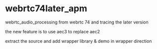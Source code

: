 # webrtc74later_apm

webrtc_audio_processing from webrtc 74 and tracing the later version 

the new feature is to use aec3 to replace aec2

extract the source and add wrapper library & demo in wrapper direction
